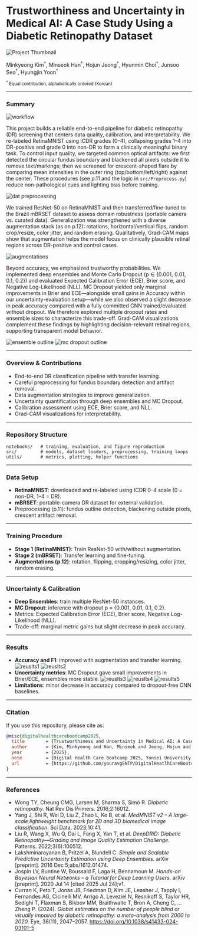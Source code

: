 # Trustworthiness and Uncertainty in Medical AI: A Case Study Using a Diabetic Retinopathy Dataset

![Project Thumbnail](figures/01Thumbnail.png)

Minkyeong Kim<sup>†</sup>, Minseok Han<sup>†</sup>, Hojun Jeong<sup>†</sup>, Hyunmin Choi<sup>†</sup>, Junsoo Seo<sup>†</sup>, Hyungjin Yoon<sup>†</sup>  

<sub><sup>†</sup> Equal contribution, alphabetically ordered (Korean)</sub>

 
---

### Summary

![workflow](figures/03Workflow.png)

This project builds a reliable end-to-end pipeline for diabetic retinopathy (DR) screening that centers data quality, calibration, and interpretability. We re-labeled RetinaMNIST using ICDR grades (0–4), collapsing grades 1–4 into DR-positive and grade 0 into non-DR to form a clinically meaningful binary task. To control input quality, we targeted common optical artifacts: we first detected the circular fundus boundary and blackened all pixels outside it to remove text/markings; then we screened for crescent-shaped flare by comparing mean intensities in the outer ring (top/bottom/left/right) against the center. These procedures (see p.11 and the logic in `src/Preprocess.py`) reduce non-pathological cues and lighting bias before training.

![dat preprocessing](figures/02Data_preprocessing.png)

We trained ResNet-50 on RetinaMNIST and then transferred/fine-tuned to the Brazil mBRSET dataset to assess domain robustness (portable camera vs. curated data). Generalization was strengthened with a diverse augmentation stack (as on p.12): rotations, horizontal/vertical flips, random crop/resize, color jitter, and random erasing. Qualitatively, Grad-CAM maps show that augmentation helps the model focus on clinically plausible retinal regions across DR-positive and control cases.

![augmentations](figures/12Types_of_Augmentations_used.png)

Beyond accuracy, we emphasized trustworthy probabilities. We implemented deep ensembles and Monte Carlo Dropout (p ∈ {0.001, 0.01, 0.1, 0.2}) and evaluated Expected Calibration Error (ECE), Brier score, and Negative Log-Likelihood (NLL). MC Dropout yielded only marginal improvements in Brier and ECE—alongside small gains in Accuracy within our uncertainty-evaluation setup—while we also observed a slight decrease in peak accuracy compared with a fully committed CNN trained/evaluated without dropout. We therefore explored multiple dropout rates and ensemble sizes to characterize this trade-off. Grad-CAM visualizations complement these findings by highlighting decision-relevant retinal regions, supporting transparent model behavior.

![ensemble outline](figures/06Ensemble_outline.png)
![mc dropout outline](figures/07MC_dropout_outline.png)

---

### Overview & Contributions

* End-to-end DR classification pipeline with transfer learning.
* Careful preprocessing for fundus boundary detection and artifact removal.
* Data augmentation strategies to improve generalization.
* Uncertainty quantification through deep ensembles and MC Dropout.
* Calibration assessment using ECE, Brier score, and NLL.
* Grad-CAM visualizations for interpretability.

---

### Repository Structure

```
notebooks/   # training, evaluation, and figure reproduction
src/         # models, dataset loaders, preprocessing, training loops
utils/       # metrics, plotting, helper functions
```

---

### Data Setup

* **RetinaMNIST**: downloaded and re-labeled using ICDR 0–4 scale (0 = non-DR, 1–4 = DR).
* **mBRSET**: portable-camera DR dataset for external validation.
* Preprocessing (p.11): fundus outline detection, blackening outside pixels, crescent artifact removal.

---

### Training Procedure

* **Stage 1 (RetinaMNIST)**: Train ResNet-50 with/without augmentation.
* **Stage 2 (mBRSET)**: Transfer learning and fine-tuning.
* **Augmentations (p.12)**: rotation, flipping, cropping/resizing, color jitter, random erasing.

---

### Uncertainty & Calibration

* **Deep Ensembles**: train multiple ResNet-50 instances.
* **MC Dropout**: inference with dropout p = {0.001, 0.01, 0.1, 0.2}.
* Metrics: Expected Calibration Error (ECE), Brier score, Negative Log-Likelihood (NLL).
* Trade-off: marginal metric gains but slight decrease in peak accuracy.

---

### Results

* **Accuracy and F1**: improved with augmentation and transfer learning.
![reuslts1](figures/04No_Aug_vs_Aug.png)
![reuslts2](figures/04No_Aug_vs_Aug_2.png)
* **Uncertainty metrics**: MC Dropout gave small improvements in Brier/ECE, ensembles more stable.
![reuslts3](figures/09CNN_ensemble_metrics.png)
![reuslts4](figures/10CNN_ensemble_uncertainty_metric.png)
![results5](figures/11MC_dropout_uncertainty_metric.png)
* **Limitations**: minor decrease in accuracy compared to dropout-free CNN baselines.

---

### Citation

If you use this repository, please cite as:

```bibtex
@misc{digitalhealthcarebootcamp2025,
  title        = {Trustworthiness and Uncertainty in Medical AI: A Case Study Using a Diabetic Retinopathy Dataset},
  author       = {Kim, Minkyeong and Han, Minseok and Jeong, Hojun and Choi, Hyunmin and Seo, Junsoo and Yoon, Hyungjin},
  year         = {2025},
  note         = {Digital Health Care Bootcamp 2025, Yonsei University College of Medicine},
  url          = {https://github.com/youravgENTP/DigitalHeatlhCareBootcamp_2025_Winners}
}
```

---

### References

- Wong TY, Cheung CMG, Larsen M, Sharma S, Simó R. *Diabetic retinopathy.* Nat Rev Dis Primers. 2016;2:16012.  
- Yang J, Shi R, Wei D, Liu Z, Zhao L, Ke B, et al. *MedMNIST v2 – A large-scale lightweight benchmark for 2D and 3D biomedical image classification.* Sci Data. 2023;10:41.  
- Liu R, Wang X, Wu Q, Dai L, Fang X, Yan T, et al. *DeepDRiD: Diabetic Retinopathy—Grading and Image Quality Estimation Challenge.* Patterns. 2022;3(6):100512.  
- Lakshminarayanan B, Pritzel A, Blundell C. *Simple and Scalable Predictive Uncertainty Estimation using Deep Ensembles.* arXiv [preprint]. 2016 Dec 5;abs/1612.01474.  
- Jospin LV, Buntine W, Boussaid F, Laga H, Bennamoun M. *Hands-on Bayesian Neural Networks – a Tutorial for Deep Learning Users.* arXiv [preprint]. 2020 Jul 14 [cited 2025 Jul 24];v1.  
- Curran K, Peto T, Jonas JB, Friedman D, Kim JE, Leasher J, Tapply I, Fernandes AG, Cicinelli MV, Arrigo A, Leveziel N, Resnikoff S, Taylor HR, Sedighi T, Flaxman S, Bikbov MM, Braithwaite T, Bron A, Cheng C, … Zheng P. (2024). *Global estimates on the number of people blind or visually impaired by diabetic retinopathy: a meta-analysis from 2000 to 2020.* Eye, 38(11), 2047–2057. https://doi.org/10.1038/s41433-024-03101-5  

